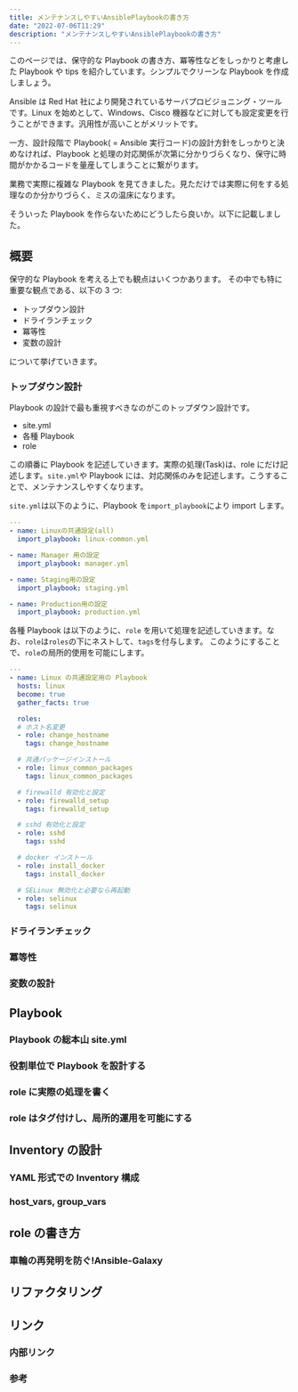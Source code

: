 ```yaml
---
title: メンテナンスしやすいAnsiblePlaybookの書き方
date: "2022-07-06T11:29"
description: "メンテナンスしやすいAnsiblePlaybookの書き方"
---
```


このページでは、保守的な Playbook の書き方、冪等性などをしっかりと考慮した Playbook や tips を紹介しています。シンプルでクリーンな Playbook を作成しましょう。

Ansible は Red Hat 社により開発されているサーバプロビジョニング・ツールです。Linux を始めとして、Windows、Cisco 機器などに対しても設定変更を行うことができます。汎用性が高いことがメリットです。

一方、設計段階で Playbook( = Ansible 実行コード)の設計方針をしっかりと決めなければ、Playbook と処理の対応関係が次第に分かりづらくなり、保守に時間がかかるコードを量産してしまうことに繋がります。

業務で実際に複雑な Playbook を見てきました。見ただけでは実際に何をする処理なのか分かりづらく、ミスの温床になります。

そういった Playbook を作らないためにどうしたら良いか。以下に記載しました。

## 概要

保守的な Playbook を考える上でも観点はいくつかあります。
その中でも特に重要な観点である、以下の 3 つ:

- トップダウン設計
- ドライランチェック
- 冪等性
- 変数の設計

について挙げていきます。

### トップダウン設計

Playbook の設計で最も重視すべきなのがこのトップダウン設計です。

- site.yml
- 各種 Playbook
- role

この順番に Playbook を記述していきます。実際の処理(Task)は、role にだけ記述します。`site.yml`や Playbook には、対応関係のみを記述します。こうすることで、メンテナンスしやすくなります。

`site.yml`は以下のように、Playbook を`import_playbook`により import します。

```YAML
---
- name: Linuxの共通設定(all)
  import_playbook: linux-common.yml

- name: Manager 用の設定
  import_playbook: manager.yml

- name: Staging用の設定
  import_playbook: staging.yml

- name: Production用の設定
  import_playbook: production.yml
```

各種 Playbook は以下のように、`role` を用いて処理を記述していきます。なお、`role`は`roles`の下にネストして、`tags`を付与します。
このようにすることで、`role`の局所的使用を可能にします。

```YAML
---
- name: Linux の共通設定用の Playbook
  hosts: linux
  become: true
  gather_facts: true

  roles:
  # ホスト名変更
  - role: change_hostname
    tags: change_hostname

  # 共通パッケージインストール
  - role: linux_common_packages
    tags: linux_common_packages

  # firewalld 有効化と設定
  - role: firewalld_setup
    tags: firewalld_setup

  # sshd 有効化と設定
  - role: sshd
    tags: sshd

  # docker インストール
  - role: install_docker
    tags: install_docker

  # SELinux 無効化と必要なら再起動
  - role: selinux
    tags: selinux
```

### ドライランチェック

### 冪等性

### 変数の設計

## Playbook

### Playbook の総本山 site.yml

### 役割単位で Playbook を設計する

### role に実際の処理を書く

### role はタグ付けし、局所的運用を可能にする

## Inventory の設計

### YAML 形式での Inventory 構成

### host_vars, group_vars

## role の書き方

### 車輪の再発明を防ぐ!Ansible-Galaxy

## リファクタリング

## リンク

### 内部リンク

### 参考
